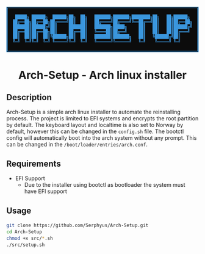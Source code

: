 <p align="center"><img src="logo.png"></p>
<h1 align="center">Arch-Setup - Arch linux installer</h1>

## Description
Arch-Setup is a simple arch linux installer to automate the reinstalling
process. The project is limited to EFI systems and encrypts the root
partition by default. The keyboard layout and localtime is also set to
Norway by default, however this can be changed in the `config.sh` file.
The bootctl config will automatically boot into the arch system without
any prompt. This can be changed in the `/boot/loader/entries/arch.conf`.

## Requirements
- EFI Support
	- Due to the installer using bootctl as bootloader the system must have EFI support

## Usage
```bash
git clone https://github.com/Serphyus/Arch-Setup.git
cd Arch-Setup
chmod +x src/*.sh
./src/setup.sh
```

